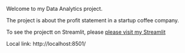 Welcome to my Data Analytics project.

The project is about the profit statement in a startup coffee company.

To see the projectt on Streamlit, please [please visit my Streamlit](http://localhost:8502/) 

Local link: http://localhost:8501/

